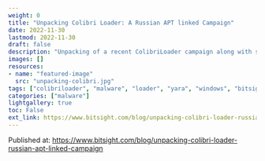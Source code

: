 ```yaml
---
weight: 0
title: "Unpacking Colibri Loader: A Russian APT linked Campaign"
date: 2022-11-30
lastmod: 2022-11-30
draft: false
description: "Unpacking of a recent ColibriLoader campaign along with some YARA rules to detect it."
images: []
resources:
- name: "featured-image"
  src: "unpacking-colibri.jpg"
tags: ["colibriloader", "malware", "loader", "yara", "windows", "bitsight", "reversing"]
categories: ["malware"]
lightgallery: true
toc: False
ext_link: https://www.bitsight.com/blog/unpacking-colibri-loader-russian-apt-linked-campaign
---
```


Published at: https://www.bitsight.com/blog/unpacking-colibri-loader-russian-apt-linked-campaign
